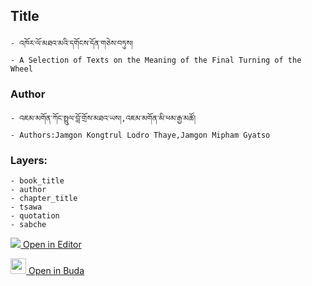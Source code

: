 ## Title
	- འཁོར་ལོ་མཐའ་མའི་དགོངས་དོན་གཅེས་བཏུས།
	- A Selection of Texts on the Meaning of the Final Turning of the Wheel

### Author
	- འཇམ་མགོན་ཀོང་སྤྲུལ་བློ་གྲོས་མཐའ་ཡས།,འཇམ་མགོན་མི་ཕམ་རྒྱ་མཚོ།
	- Authors:Jamgon Kongtrul Lodro Thaye,Jamgon Mipham Gyatso

### Layers:
	- book_title
	- author
	- chapter_title
	- tsawa
	- quotation
	- sabche


[<img src="https://img.icons8.com/color/25/000000/edit-property.png"> Open in Editor](http://editor.openpecha.org/P000144)

[<img width="25" src="https://library.bdrc.io/icons/BUDA-small.svg"> Open in Buda](https://library.bdrc.io/show/bdr:IE0OPP000144)
